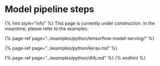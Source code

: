 # Model pipeline steps

{% hint style="info" %}
This page is currently under construction. In the meantime, please refer to the examples.

{% page-ref page="../examples/python/tensorflow-model-serving/" %}

{% page-ref page="../examples/python/keras.md" %}

{% page-ref page="../examples/python/dl4j.md" %}
{% endhint %}



